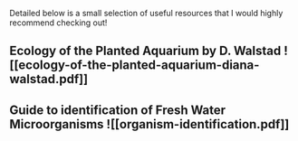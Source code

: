 Detailed below is a small selection of useful resources that I would highly recommend checking out!

## Ecology of the Planted Aquarium by D. Walstad ![[ecology-of-the-planted-aquarium-diana-walstad.pdf]]

## Guide to identification of Fresh Water Microorganisms ![[organism-identification.pdf]]


